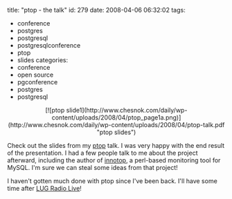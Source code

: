 title: "ptop - the talk"
id: 279
date: 2008-04-06 06:32:02
tags: 
- conference
- postgres
- postgresql
- postgresqlconference
- ptop
- slides
categories: 
- conference
- open source
- pgconference
- postgres
- postgresql

<center>[![ptop slide1](http://www.chesnok.com/daily/wp-content/uploads/2008/04/ptop_page1a.png)](http://www.chesnok.com/daily/wp-content/uploads/2008/04/ptop-talk.pdf "ptop slides")</center>

Check out the slides from my [ptop](http://ptop.projects.postgresql.org) talk.  I was very happy with the end result of the presentation. I had a few people talk to me about the project afterward, including the author of [innotop](http://www.xaprb.com/blog/2006/07/02/innotop-mysql-innodb-monitor/), a perl-based monitoring tool for MySQL.  I'm sure we can steal some ideas from that project!

I haven't gotten much done with ptop since I've been back.  I'll have some time after [LUG Radio Live](http://www.lugradio.org/live/USA2008/)!
